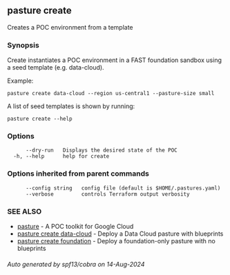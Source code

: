 ## pasture create

Creates a POC environment from a template

### Synopsis


Create instantiates a POC environment in a FAST foundation sandbox using a seed template (e.g. data-cloud). 

Example:

	pasture create data-cloud --region us-central1 --pasture-size small

 A list of seed templates is shown by running:

	pasture create --help

### Options

```
      --dry-run   Displays the desired state of the POC
  -h, --help      help for create
```

### Options inherited from parent commands

```
      --config string   config file (default is $HOME/.pastures.yaml)
      --verbose         controls Terraform output verbosity
```

### SEE ALSO

* [pasture](pasture.md)	 - A POC toolkit for Google Cloud
* [pasture create data-cloud](pasture_create_data-cloud.md)	 - Deploy a Data Cloud pasture with blueprints
* [pasture create foundation](pasture_create_foundation.md)	 - Deploy a foundation-only pasture with no blueprints

###### Auto generated by spf13/cobra on 14-Aug-2024
